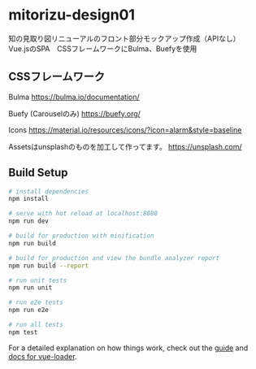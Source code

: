 # mitorizu-design01


知の見取り図リニューアルのフロント部分モックアップ作成（APIなし）
<br>
Vue.jsのSPA　CSSフレームワークにBulma、Buefyを使用

## CSSフレームワーク
Bulma
https://bulma.io/documentation/

Buefy (Carouselのみ)
https://buefy.org/

Icons
https://material.io/resources/icons/?icon=alarm&style=baseline

Assetsはunsplashのものを加工して作ってます。
https://unsplash.com/

## Build Setup

``` bash
# install dependencies
npm install

# serve with hot reload at localhost:8080
npm run dev

# build for production with minification
npm run build

# build for production and view the bundle analyzer report
npm run build --report

# run unit tests
npm run unit

# run e2e tests
npm run e2e

# run all tests
npm test
```

For a detailed explanation on how things work, check out the [guide](http://vuejs-templates.github.io/webpack/) and [docs for vue-loader](http://vuejs.github.io/vue-loader).
